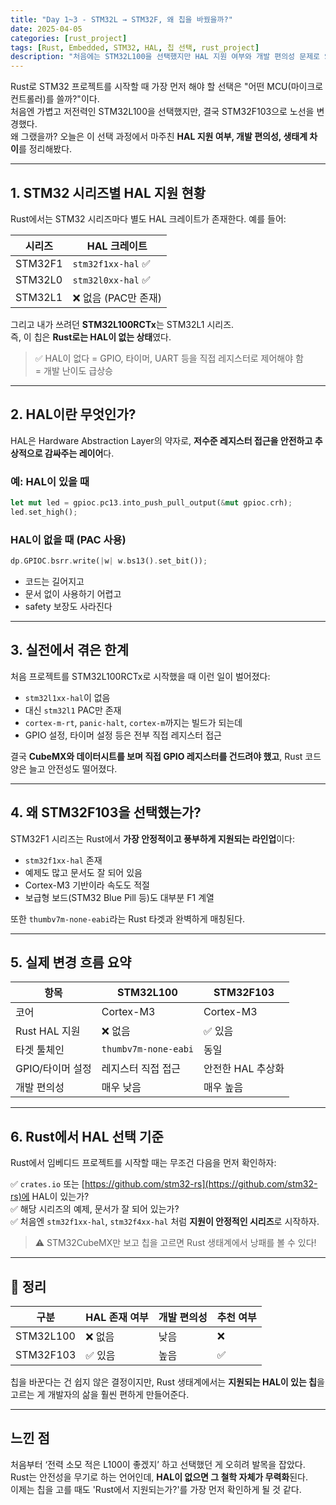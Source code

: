 ```yaml
---
title: "Day 1~3 - STM32L → STM32F, 왜 칩을 바꿨을까?"
date: 2025-04-05
categories: [rust_project]
tags: [Rust, Embedded, STM32, HAL, 칩 선택, rust_project]
description: "처음에는 STM32L100을 선택했지만 HAL 지원 여부와 개발 편의성 문제로 STM32F103으로 갈아탄 과정과 이유를 정리합니다."
---
```


Rust로 STM32 프로젝트를 시작할 때 가장 먼저 해야 할 선택은 "어떤 MCU(마이크로컨트롤러)를 쓸까?"이다.  
처음엔 가볍고 저전력인 STM32L100을 선택했지만, 결국 STM32F103으로 노선을 변경했다.  
왜 그랬을까? 오늘은 이 선택 과정에서 마주친 **HAL 지원 여부, 개발 편의성, 생태계 차이**를 정리해봤다.

---

## 1. STM32 시리즈별 HAL 지원 현황

Rust에서는 STM32 시리즈마다 별도 HAL 크레이트가 존재한다. 예를 들어:

| 시리즈 | HAL 크레이트 |
|--------|---------------|
| STM32F1 | `stm32f1xx-hal` ✅ |
| STM32L0 | `stm32l0xx-hal` ✅ |
| STM32L1 | ❌ 없음 (PAC만 존재) |

그리고 내가 쓰려던 **STM32L100RCTx**는 STM32L1 시리즈.  
즉, 이 칩은 **Rust로는 HAL이 없는 상태**였다.

> ✅ HAL이 없다 = GPIO, 타이머, UART 등을 직접 레지스터로 제어해야 함  
> = 개발 난이도 급상승

---

## 2. HAL이란 무엇인가?

HAL은 Hardware Abstraction Layer의 약자로, **저수준 레지스터 접근을 안전하고 추상적으로 감싸주는 레이어**다.

### 예: HAL이 있을 때

```rust
let mut led = gpioc.pc13.into_push_pull_output(&mut gpioc.crh);
led.set_high();
```

### HAL이 없을 때 (PAC 사용)

```rust
dp.GPIOC.bsrr.write(|w| w.bs13().set_bit());
```

- 코드는 길어지고
- 문서 없이 사용하기 어렵고
- safety 보장도 사라진다

---

## 3. 실전에서 겪은 한계

처음 프로젝트를 STM32L100RCTx로 시작했을 때 이런 일이 벌어졌다:

- `stm32l1xx-hal`이 없음
- 대신 `stm32l1` PAC만 존재
- `cortex-m-rt`, `panic-halt`, `cortex-m`까지는 빌드가 되는데
- GPIO 설정, 타이머 설정 등은 전부 직접 레지스터 접근

결국 **CubeMX와 데이터시트를 보며 직접 GPIO 레지스터를 건드려야 했고**, Rust 코드 양은 늘고 안전성도 떨어졌다.

---

## 4. 왜 STM32F103을 선택했는가?

STM32F1 시리즈는 Rust에서 **가장 안정적이고 풍부하게 지원되는 라인업**이다:

- `stm32f1xx-hal` 존재
- 예제도 많고 문서도 잘 되어 있음
- Cortex-M3 기반이라 속도도 적절
- 보급형 보드(STM32 Blue Pill 등)도 대부분 F1 계열

또한 `thumbv7m-none-eabi`라는 Rust 타겟과 완벽하게 매칭된다.

---

## 5. 실제 변경 흐름 요약

| 항목 | STM32L100 | STM32F103 |
|------|-----------|-----------|
| 코어 | Cortex-M3 | Cortex-M3 |
| Rust HAL 지원 | ❌ 없음 | ✅ 있음 |
| 타겟 툴체인 | `thumbv7m-none-eabi` | 동일 |
| GPIO/타이머 설정 | 레지스터 직접 접근 | 안전한 HAL 추상화 |
| 개발 편의성 | 매우 낮음 | 매우 높음 |

---

## 6. Rust에서 HAL 선택 기준

Rust에서 임베디드 프로젝트를 시작할 때는 무조건 다음을 먼저 확인하자:

✅ `crates.io` 또는 [https://github.com/stm32-rs](https://github.com/stm32-rs)에 HAL이 있는가?  
✅ 해당 시리즈의 예제, 문서가 잘 되어 있는가?  
✅ 처음엔 `stm32f1xx-hal`, `stm32f4xx-hal` 처럼 **지원이 안정적인 시리즈**로 시작하자.

> ⚠️ STM32CubeMX만 보고 칩을 고르면 Rust 생태계에서 낭패를 볼 수 있다!

---

## 🔁 정리

| 구분 | HAL 존재 여부 | 개발 편의성 | 추천 여부 |
|------|---------------|-------------|-----------|
| STM32L100 | ❌ 없음 | 낮음 | ❌ |
| STM32F103 | ✅ 있음 | 높음 | ✅ |

칩을 바꾼다는 건 쉽지 않은 결정이지만, Rust 생태계에서는 **지원되는 HAL이 있는 칩**을 고르는 게 개발자의 삶을 훨씬 편하게 만들어준다.

---

## 느낀 점

처음부터 ‘전력 소모 적은 L100이 좋겠지’ 하고 선택했던 게 오히려 발목을 잡았다.  
Rust는 안전성을 무기로 하는 언어인데, **HAL이 없으면 그 철학 자체가 무력화**된다.  
이제는 칩을 고를 때도 'Rust에서 지원되는가?'를 가장 먼저 확인하게 될 것 같다.